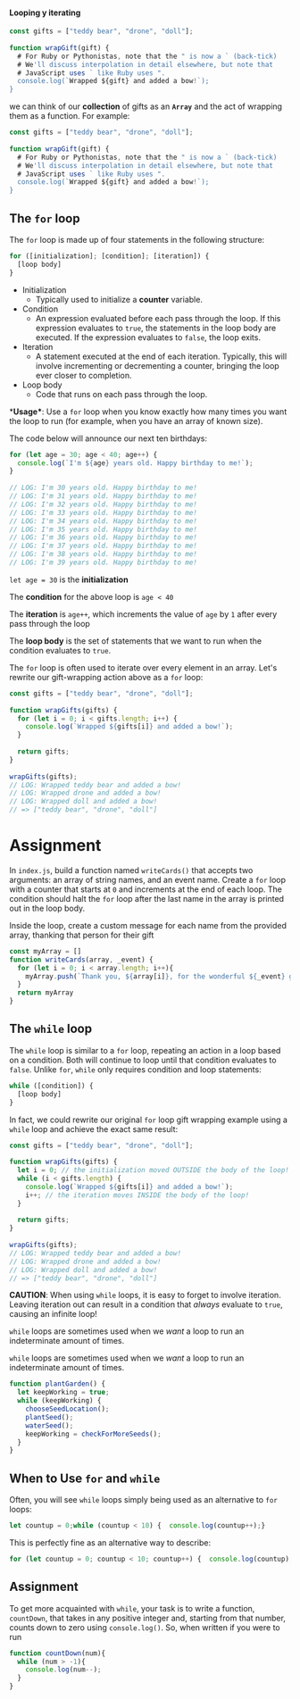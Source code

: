 #### Looping y iterating

```javascript
const gifts = ["teddy bear", "drone", "doll"];
 
function wrapGift(gift) {
  # For Ruby or Pythonistas, note that the " is now a ` (back-tick)
  # We'll discuss interpolation in detail elsewhere, but note that
  # JavaScript uses ` like Ruby uses ".
  console.log(`Wrapped ${gift} and added a bow!`);
}
```

we can think of our **collection** of gifts as an **`Array`** and the act of wrapping them as a function. For example:

```javascript
const gifts = ["teddy bear", "drone", "doll"];
 
function wrapGift(gift) {
  # For Ruby or Pythonistas, note that the " is now a ` (back-tick)
  # We'll discuss interpolation in detail elsewhere, but note that
  # JavaScript uses ` like Ruby uses ".
  console.log(`Wrapped ${gift} and added a bow!`);
}
```

## The `for` loop

The `for` loop is made up of four statements in the following structure:

```javascript
for ([initialization]; [condition]; [iteration]) {
  [loop body]
}
```

- Initialization
  - Typically used to initialize a **counter** variable.
- Condition
  - An expression evaluated before each pass through the loop. If this expression evaluates to `true`, the statements in the loop body are executed. If the expression evaluates to `false`, the loop exits.
- Iteration
  - A statement executed at the end of each iteration. Typically, this will involve incrementing or decrementing a counter, bringing the loop ever closer to completion.
- Loop body
  - Code that runs on each pass through the loop.

***Usage\***: Use a `for` loop when you know exactly how many times you want the loop to run (for example, when you have an array of known size).

The code below will announce our next ten birthdays:

```javascript
for (let age = 30; age < 40; age++) {
  console.log(`I'm ${age} years old. Happy birthday to me!`);
}
 
// LOG: I'm 30 years old. Happy birthday to me!
// LOG: I'm 31 years old. Happy birthday to me!
// LOG: I'm 32 years old. Happy birthday to me!
// LOG: I'm 33 years old. Happy birthday to me!
// LOG: I'm 34 years old. Happy birthday to me!
// LOG: I'm 35 years old. Happy birthday to me!
// LOG: I'm 36 years old. Happy birthday to me!
// LOG: I'm 37 years old. Happy birthday to me!
// LOG: I'm 38 years old. Happy birthday to me!
// LOG: I'm 39 years old. Happy birthday to me!
```

`let age = 30` is the **initialization**

The **condition** for the above loop is `age < 40`

The **iteration** is `age++`, which increments the value of `age` by `1` after every pass through the loop

The **loop body** is the set of statements that we want to run when the condition evaluates to `true`.

The `for` loop is often used to iterate over every element in an array. Let's rewrite our gift-wrapping action above as a `for` loop:

```javascript
const gifts = ["teddy bear", "drone", "doll"];
 
function wrapGifts(gifts) {
  for (let i = 0; i < gifts.length; i++) {
    console.log(`Wrapped ${gifts[i]} and added a bow!`);
  }
 
  return gifts;
}
 
wrapGifts(gifts);
// LOG: Wrapped teddy bear and added a bow!
// LOG: Wrapped drone and added a bow!
// LOG: Wrapped doll and added a bow!
// => ["teddy bear", "drone", "doll"]
```

# Assignment

In `index.js`, build a function named `writeCards()` that accepts two arguments: an array of string names, and an event name. Create a `for` loop with a counter that starts at `0` and increments at the end of each loop. The condition should halt the `for` loop after the last name in the array is printed out in the loop body. 

Inside the loop, create a custom message for each name from the provided array, thanking that person for their gift

```javascript
const myArray = []
function writeCards(array, _event) {
  for (let i = 0; i < array.length; i++){
    myArray.push(`Thank you, ${array[i]}, for the wonderful ${_event} gift!`);
  }
  return myArray
}
```

## The `while` loop

The `while` loop is similar to a `for` loop, repeating an action in a loop based on a condition. Both will continue to loop until that condition evaluates to `false`. Unlike `for`, `while` only requires condition and loop statements:

```javascript
while ([condition]) {
  [loop body]
}
```

In fact, we could rewrite our original `for` loop gift wrapping example using a `while` loop and achieve the exact same result:

```javascript
const gifts = ["teddy bear", "drone", "doll"];
 
function wrapGifts(gifts) {
  let i = 0; // the initialization moved OUTSIDE the body of the loop!
  while (i < gifts.length) {
    console.log(`Wrapped ${gifts[i]} and added a bow!`);
    i++; // the iteration moves INSIDE the body of the loop!
  }
 
  return gifts;
}
 
wrapGifts(gifts);
// LOG: Wrapped teddy bear and added a bow!
// LOG: Wrapped drone and added a bow!
// LOG: Wrapped doll and added a bow!
// => ["teddy bear", "drone", "doll"]
```

**CAUTION**: When using `while` loops, it is easy to forget to involve iteration. Leaving iteration out can result in a condition that *always* evaluate to `true`, causing an infinite loop!

`while` loops are sometimes used when we *want* a loop to run an indeterminate amount of times.

`while` loops are sometimes used when we *want* a loop to run an indeterminate amount of times.

```javascript
function plantGarden() {
  let keepWorking = true;
  while (keepWorking) {
    chooseSeedLocation();
    plantSeed();
    waterSeed();
    keepWorking = checkForMoreSeeds();
  }
}
```

## When to Use `for` and `while`

Often, you will see `while` loops simply being used as an alternative to `for` loops:

```javascript
let countup = 0;while (countup < 10) {  console.log(countup++);}
```

This is perfectly fine as an alternative way to describe:

```javascript
for (let countup = 0; countup < 10; countup++) {  console.log(countup);}
```

## Assignment

To get more acquainted with `while`, your task is to write a function, `countDown`, that takes in any positive integer and, starting from that number, counts down to zero using `console.log()`. So, when written if you were to run

```javascript
function countDown(num){
  while (num > -1){
    console.log(num--);
  }
}
```

